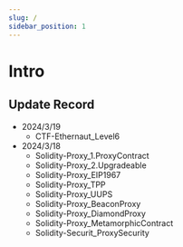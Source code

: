 ```yaml
---
slug: /
sidebar_position: 1
---
```


# Intro
## Update Record
- 2024/3/19
  - CTF-Ethernaut_Level6
- 2024/3/18
  - Solidity-Proxy_1.ProxyContract
  - Solidity-Proxy_2.Upgradeable
  - Solidity-Proxy_EIP1967
  - Solidity-Proxy_TPP
  - Solidity-Proxy_UUPS
  - Solidity-Proxy_BeaconProxy
  - Solidity-Proxy_DiamondProxy
  - Solidity-Proxy_MetamorphicContract
  - Solidity-Securit_ProxySecurity